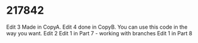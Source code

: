 # 217842
Edit 3 Made in CopyA. Edit 4 done in CopyB. You can use this code in the way you want.
Edit 2
Edit 1 in Part 7 - working with branches
Edit 1 in Part 8
